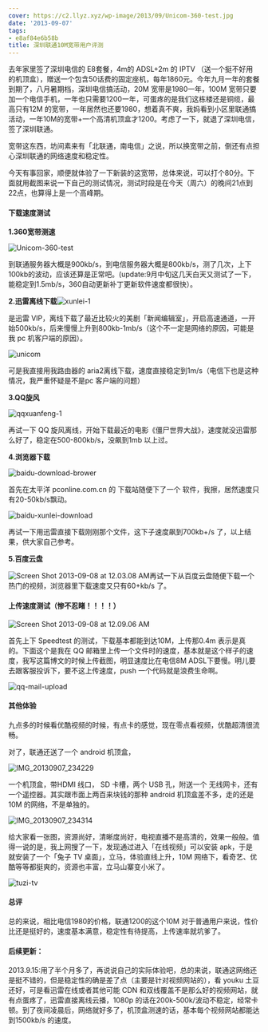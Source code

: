 ```yaml
---
cover: https://c2.llyz.xyz/wp-image/2013/09/Unicom-360-test.jpg
date: '2013-09-07'
tags:
- e8af84e6b58b
title: 深圳联通10M宽带用户评测
---
```


去年家里签了深圳电信的 E8套餐，4m的 ADSL+2m 的 IPTV （送一个挺不好用的机顶盒），赠送一个包含50话费的固定座机，每年1860元。今年九月一年的套餐到期了，八月暑期档，深圳电信搞活动，20M 宽带是1980一年，100M 宽带只要加一个电信手机，一年也只需要1200一年，可蛋疼的是我们这栋楼还是铜缆，最高只有12M 的宽带，一年居然也还要1980，想着真不爽，我妈看到小区里联通搞活动，一年10M的宽带+一个高清机顶盒才1200。考虑了一下，就退了深圳电信，签了深圳联通。

宽带这东西，坊间素来有「北联通，南电信」之说，所以换宽带之前，倒还有点担心深圳联通的网络速度和稳定性。

今天有事回家，顺便就体验了一下新装的这宽带，总体来说，可以打个80分。下面就用截图来说一下自己的测试情况，测试时段是在今天（周六）的晚间21点到22点，也算得上是一个高峰期。

#### **下载速度测试**

**1.360宽带测速**

![Unicom-360-test](https://c2.llyz.xyz/wp-image/2013/09/Unicom-360-test.jpg)

到联通服务器大概是900kb/s，到电信服务器大概是800kb/s，测了几次，上下100kb的波动，应该还算是正常吧。(update:9月中旬这几天白天又测试了一下，能稳定到1.5mb/s，360自动更新补丁更新软件速度都很快）。

**2.迅雷离线下载**![xunlei-1](https://c2.llyz.xyz/wp-image/2013/09/xunlei-1.jpg)

是迅雷 VIP，离线下载了最近比较火的美剧「新闻编辑室」，开启高速通道，一开始500kb/s，后来慢慢上升到800kb-1mb/s（这个不一定是网络的原因，可能是我 pc 机客户端的原因）。

![unicom](https://c2.llyz.xyz/wp-image/2013/09/unicom-1024x577.png)

可是我直接用我路由器的 aria2离线下载，速度直接稳定到1m/s（电信下也是这种情况，我严重怀疑是不是pc 客户端的问题）

**3.QQ旋风**

![qqxuanfeng-1](https://c2.llyz.xyz/wp-image/2013/09/qqxuanfeng-1.jpg)

再试一下 QQ 旋风离线，开始下载最近的电影《僵尸世界大战》，速度就没迅雷那么好了，稳定在500-800kb/s，没飙到1mb 以上过。

**4.浏览器下载**

![baidu-download-brower](https://c2.llyz.xyz/wp-image/2013/09/baidu-download-brower.png)

首先在太平洋 pconline.com.cn 的 下载站随便下了一个 软件，我擦，居然速度只有20-50kb/s飘动。

![baidu-xunlei-download](https://c2.llyz.xyz/wp-image/2013/09/baidu-xunlei-download.jpg)

再试一下用迅雷直接下载刚刚那个文件，这下子速度飙到700kb+/s 了，以上结果，供大家自己参考。

**5.百度云盘**

![Screen Shot 2013-09-08 at 12.03.08 AM](https://c2.llyz.xyz/wp-image/2013/09/Screen-Shot-2013-09-08-at-12.03.08-AM.png)再试一下从百度云盘随便下载一个热门的视频，浏览器里下载速度又只有60+kb/s 了。

#### 上传速度测试（惨不忍睹！！！！）

![Screen Shot 2013-09-08 at 12.09.06 AM](https://c2.llyz.xyz/wp-image/2013/09/Screen-Shot-2013-09-08-at-12.09.06-AM.png)

首先上下 Speedtest 的测试，下载基本都能到达10M，上传那0.4m 表示是真的。下面这个是我在 QQ 邮箱里上传一个文件时的速度，基本就是这个样子的速度，我写这篇博文的时候上传截图，明显速度比在电信8M ADSL下要慢。明儿要去跟客服投诉下，要不这上传速度，push 一个代码就是浪费生命啊。

![qq-mail-upload](https://c2.llyz.xyz/wp-image/2013/09/qq-mail-upload.jpg)

#### 其他体验

九点多的时候看优酷视频的时候，有点卡的感觉，现在零点看视频，优酷超清很流畅。

对了，联通还送了一个 android 机顶盒，

![IMG_20130907_234229](https://c2.llyz.xyz/wp-image/2013/09/IMG_20130907_234229-1024x576.jpg)

一个机顶盒，带HDMI 线口， SD 卡槽，两个 USB 孔，附送一个 无线网卡，还有一个遥控器。其实跟市面上两百来块钱的那种 android 机顶盒差不多，走的还是10M 的网络，不是单独的。

![IMG_20130907_234314](https://c2.llyz.xyz/wp-image/2013/09/IMG_20130907_234314-1024x576.jpg)

给大家看一张图，资源尚好，清晰度尚好，电视直播不是高清的，效果一般般。值得一说的是，我上网搜了一下，发现通过进入「在线视频」可以安装 apk，于是就安装了一个「兔子 TV 桌面」，立马，体验直线上升，10M 网络下，看奇艺、优酷等等都挺爽的，资源也丰富，立马山寨变小米了。

![tuzi-tv](https://c2.llyz.xyz/wp-image/2013/09/tuzi-tv-1024x1024.jpg)

#### 总评

总的来说，相比电信1980的价格，联通1200的这个10M 对于普通用户来说，性价比还是挺好的，速度基本满意，稳定性有待提高，上传速率就坑爹了。

#### **后续更新：**

2013.9.15:用了半个月多了，再说说自己的实际体验吧，总的来说，联通这网络还是挺不错的，但是稳定性的确是差了点（主要是针对视频网站的），看 youku 土豆还好，可是看迅雷在线或者其他可能 CDN 和双线覆盖不是那么好的视频网站，就有点蛋疼了，迅雷直接离线云播，1080p 的话在200k-500k/波动不稳定，经常卡顿。到了夜间凌晨后，网络就好多了，机顶盒测速的话，基本每个视频网站都能达到1500kb/s 的速度。
